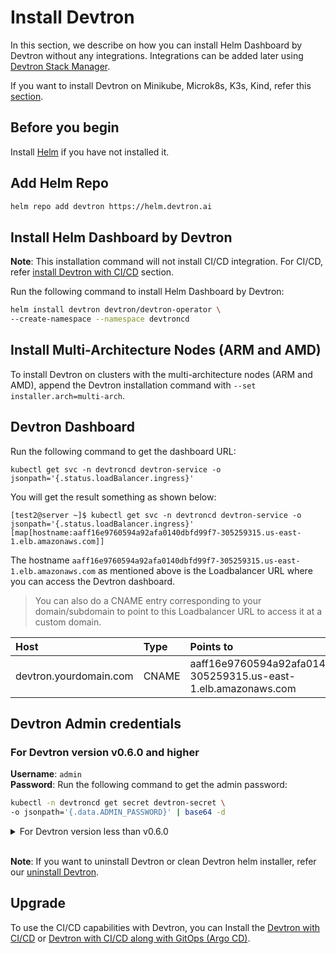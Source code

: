 # Install Devtron

In this section, we describe on how you can install Helm Dashboard by Devtron without any integrations. Integrations can be added later using [Devtron Stack Manager](https://docs.devtron.ai/v/v0.6/usage/integrations).

If you want to install Devtron on Minikube, Microk8s, K3s, Kind, refer this [section](./Install-devtron-on-Minikube-Microk8s-K3s-Kind.md).

## Before you begin

Install [Helm](https://helm.sh/docs/intro/install/) if you have not installed it.

## Add Helm Repo

```bash
helm repo add devtron https://helm.devtron.ai
```

## Install Helm Dashboard by Devtron

**Note**: This installation command will not install CI/CD integration. For CI/CD, refer [install Devtron with CI/CD](https://docs.devtron.ai/install/install-devtron-with-cicd) section.

Run the following command to install Helm Dashboard by Devtron:

```bash
helm install devtron devtron/devtron-operator \
--create-namespace --namespace devtroncd
```


## Install Multi-Architecture Nodes (ARM and AMD)

To install Devtron on clusters with the multi-architecture nodes (ARM and AMD), append the Devtron installation command with `--set installer.arch=multi-arch`.



[//]: # (If you are planning to use Hyperion for `production deployments`, please refer to our recommended overrides for [Devtron Installation]&#40;override-default-devtron-installation-configs.md&#41;.)

[//]: # (## Installation status)

[//]: # ()
[//]: # (Run following command)

[//]: # ()
[//]: # (```bash)

[//]: # (kubectl -n devtroncd get installers installer-devtron -o jsonpath='{.status.sync.status}')

[//]: # (```)

## Devtron Dashboard

Run the following command to get the dashboard URL:

```text
kubectl get svc -n devtroncd devtron-service -o jsonpath='{.status.loadBalancer.ingress}'
```

You will get the result something as shown below:

```text
[test2@server ~]$ kubectl get svc -n devtroncd devtron-service -o jsonpath='{.status.loadBalancer.ingress}'
[map[hostname:aaff16e9760594a92afa0140dbfd99f7-305259315.us-east-1.elb.amazonaws.com]]
```

The hostname `aaff16e9760594a92afa0140dbfd99f7-305259315.us-east-1.elb.amazonaws.com` as mentioned above is the Loadbalancer URL where you can access the Devtron dashboard.

> You can also do a CNAME entry corresponding to your domain/subdomain to point to this Loadbalancer URL to access it at a custom domain.

| Host | Type | Points to |
| :--- | :--- | :--- |
| devtron.yourdomain.com | CNAME | aaff16e9760594a92afa0140dbfd99f7-305259315.us-east-1.elb.amazonaws.com |


## Devtron Admin credentials

### For Devtron version v0.6.0 and higher

**Username**: `admin` <br>
**Password**: Run the following command to get the admin password:

```bash
kubectl -n devtroncd get secret devtron-secret \
-o jsonpath='{.data.ADMIN_PASSWORD}' | base64 -d
```
 
<details>
<summary>For Devtron version less than v0.6.0</summary>
<br>

**Username**: `admin` <br>
**Password**: Run the following command to get the admin password:

```bash
kubectl -n devtroncd get secret devtron-secret \
-o jsonpath='{.data.ACD_PASSWORD}' | base64 -d
```
</details>

<br>

**Note**: If you want to uninstall Devtron or clean Devtron helm installer, refer our [uninstall Devtron](https://docs.devtron.ai/install/uninstall-devtron).


## Upgrade

To use the CI/CD capabilities with Devtron, you can Install the [Devtron with CI/CD](https://docs.devtron.ai/install/install-devtron-with-cicd) or [Devtron with CI/CD along with GitOps (Argo CD)](https://docs.devtron.ai/install/install-devtron-with-cicd-with-gitops).
